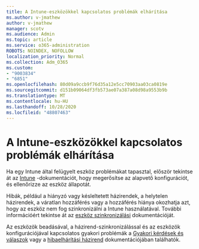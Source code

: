 ```yaml
---
title: A Intune-eszközökkel kapcsolatos problémák elhárítása
ms.author: v-jmathew
author: v-jmathew
manager: scotv
ms.audience: Admin
ms.topic: article
ms.service: o365-administration
ROBOTS: NOINDEX, NOFOLLOW
localization_priority: Normal
ms.collection: Adm_O365
ms.custom:
- "9003834"
- "6851"
ms.openlocfilehash: 80d09a9ccb9f76d35a12e5cc70903aa03ca0819e
ms.sourcegitcommit: d151b09064df3fb573ae07a387a08d98a9553b9b
ms.translationtype: MT
ms.contentlocale: hu-HU
ms.lasthandoff: 10/28/2020
ms.locfileid: "48807463"
---
```

# <a name="troubleshooting-problems-with-intune-devices"></a>A Intune-eszközökkel kapcsolatos problémák elhárítása

Ha egy Intune által felügyelt eszköz problémákat tapasztal, először tekintse át az [Intune](https://docs.microsoft.com/mem/intune/protect/endpoint-security-manage-devices) -dokumentációt, hogy megerősítse az alapvető konfigurációt, és ellenőrizze az eszköz állapotát.

Hibák, például a hiányzó vagy késleltetett házirendek, a helytelen házirendek, a váratlan hozzáférés vagy a hozzáférés hiánya okozhatja azt, hogy az eszköz nem fog szinkronizálni a Intune használatával. További információért tekintse át az [eszköz szinkronizálási](https://docs.microsoft.com/mem/intune/remote-actions/device-sync) dokumentációját.

Az eszközök beadásával, a házirend-szinkronizálással és az eszközök konfigurációjával kapcsolatos gyakori problémák a [Gyakori kérdések és válaszok](https://docs.microsoft.com/mem/intune/configuration/device-profile-troubleshoot) vagy a [hibaelhárítási házirend](https://docs.microsoft.com/mem/intune/configuration/troubleshoot-policies-in-microsoft-intune) dokumentációjában találhatók.
